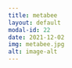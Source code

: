```yaml
---
title: metabee
layout: default
modal-id: 22
date: 2021-12-02
img: metabee.jpg
alt: image-alt
---
```

